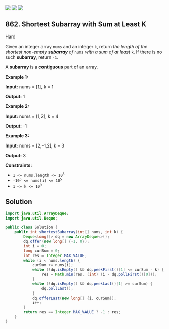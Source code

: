[![](https://img.shields.io/github/stars/javadev/LeetCode-in-Java?label=Stars&style=flat-square)](https://github.com/javadev/LeetCode-in-Java)
[![](https://img.shields.io/github/forks/javadev/LeetCode-in-Java?label=Fork%20me%20on%20GitHub%20&style=flat-square)](https://github.com/javadev/LeetCode-in-Java/fork)
[![](https://img.shields.io/badge/-LeetCode%20in%20Kotlin-blue?style=flat-square)](https://github.com/javadev/LeetCode-in-Kotlin)

## 862\. Shortest Subarray with Sum at Least K

Hard

Given an integer array `nums` and an integer `k`, return _the length of the shortest non-empty **subarray** of_ `nums` _with a sum of at least_ `k`. If there is no such **subarray**, return `-1`.

A **subarray** is a **contiguous** part of an array.

**Example 1:**

**Input:** nums = [1], k = 1

**Output:** 1

**Example 2:**

**Input:** nums = [1,2], k = 4

**Output:** -1

**Example 3:**

**Input:** nums = [2,-1,2], k = 3

**Output:** 3

**Constraints:**

*   <code>1 <= nums.length <= 10<sup>5</sup></code>
*   <code>-10<sup>5</sup> <= nums[i] <= 10<sup>5</sup></code>
*   <code>1 <= k <= 10<sup>9</sup></code>

## Solution

```java
import java.util.ArrayDeque;
import java.util.Deque;

public class Solution {
    public int shortestSubarray(int[] nums, int k) {
        Deque<long[]> dq = new ArrayDeque<>();
        dq.offer(new long[] {-1, 0});
        int i = 0;
        long curSum = 0;
        int res = Integer.MAX_VALUE;
        while (i < nums.length) {
            curSum += nums[i];
            while (!dq.isEmpty() && dq.peekFirst()[1] <= curSum - k) {
                res = Math.min(res, (int) (i - dq.pollFirst()[0]));
            }
            while (!dq.isEmpty() && dq.peekLast()[1] >= curSum) {
                dq.pollLast();
            }
            dq.offerLast(new long[] {i, curSum});
            i++;
        }
        return res == Integer.MAX_VALUE ? -1 : res;
    }
}
```